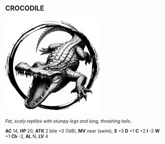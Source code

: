 ## CROCODILE

![](images/crocodile.webp)

_Fat, scaly reptiles with stumpy legs and long, thrashing tails._

**AC** 14, **HP** 20, **ATK** 2 bite +3 (1d8), **MV** near (swim), **S** +3 **D** +1 **C** +2 **I** -2 **W** +1 **Ch** -2, **AL** N, **LV** 4

